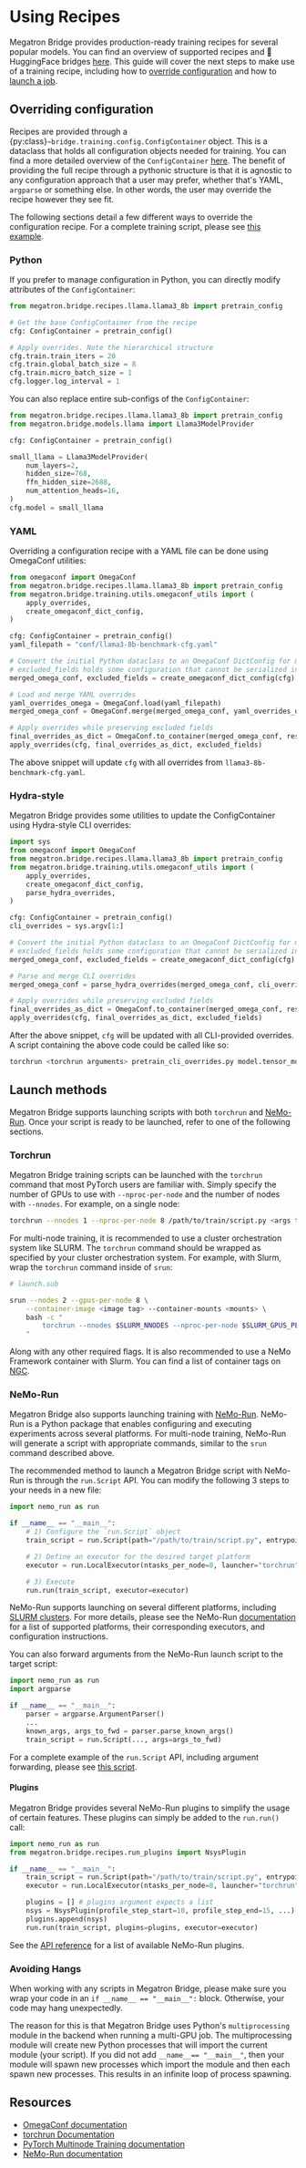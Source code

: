 # Using Recipes

Megatron Bridge provides production-ready training recipes for several popular models. You can find an overview of supported recipes and 🤗 HuggingFace bridges [here](index.md#supported-models).
This guide will cover the next steps to make use of a training recipe, including how to [override configuration](#overriding-configuration) and how to [launch a job](#launch-methods).

## Overriding configuration

Recipes are provided through a {py:class}`~bridge.training.config.ConfigContainer` object. This is a dataclass that holds all configuration objects needed for training. You can find a more detailed overview of the `ConfigContainer` [here](training/config-container-overview.md).
The benefit of providing the full recipe through a pythonic structure is that it is agnostic to any configuration approach that a user may prefer, whether that's YAML, `argparse` or something else. In other words, the user may override the recipe however they see fit.

The following sections detail a few different ways to override the configuration recipe. For a complete training script, please see [this example](https://github.com/NVIDIA-NeMo/Megatron-Bridge/blob/main/examples/recipes/llama/pretrain_llama3_8b.py).


### Python

If you prefer to manage configuration in Python, you can directly modify attributes of the `ConfigContainer`:

```python
from megatron.bridge.recipes.llama.llama3_8b import pretrain_config

# Get the base ConfigContainer from the recipe
cfg: ConfigContainer = pretrain_config()

# Apply overrides. Note the hierarchical structure
cfg.train.train_iters = 20
cfg.train.global_batch_size = 8
cfg.train.micro_batch_size = 1
cfg.logger.log_interval = 1
```

You can also replace entire sub-configs of the `ConfigContainer`:

```python
from megatron.bridge.recipes.llama.llama3_8b import pretrain_config
from megatron.bridge.models.llama import Llama3ModelProvider

cfg: ConfigContainer = pretrain_config()

small_llama = Llama3ModelProvider(
    num_layers=2,
    hidden_size=768,
    ffn_hidden_size=2688,
    num_attention_heads=16,
)
cfg.model = small_llama
```

### YAML
Overriding a configuration recipe with a YAML file can be done using OmegaConf utilities:

```python
from omegaconf import OmegaConf
from megatron.bridge.recipes.llama.llama3_8b import pretrain_config
from megatron.bridge.training.utils.omegaconf_utils import (
    apply_overrides,
    create_omegaconf_dict_config,
)

cfg: ConfigContainer = pretrain_config()
yaml_filepath = "conf/llama3-8b-benchmark-cfg.yaml"

# Convert the initial Python dataclass to an OmegaConf DictConfig for merging
# excluded_fields holds some configuration that cannot be serialized into a DictConfig
merged_omega_conf, excluded_fields = create_omegaconf_dict_config(cfg)

# Load and merge YAML overrides
yaml_overrides_omega = OmegaConf.load(yaml_filepath)
merged_omega_conf = OmegaConf.merge(merged_omega_conf, yaml_overrides_omega)

# Apply overrides while preserving excluded fields
final_overrides_as_dict = OmegaConf.to_container(merged_omega_conf, resolve=True)
apply_overrides(cfg, final_overrides_as_dict, excluded_fields)
```

The above snippet will update `cfg` with all overrides from `llama3-8b-benchmark-cfg.yaml`.

### Hydra-style

Megatron Bridge provides some utilities to update the ConfigContainer using Hydra-style CLI overrides:

```python
import sys
from omegaconf import OmegaConf
from megatron.bridge.recipes.llama.llama3_8b import pretrain_config
from megatron.bridge.training.utils.omegaconf_utils import (
    apply_overrides,
    create_omegaconf_dict_config,
    parse_hydra_overrides,
)

cfg: ConfigContainer = pretrain_config()
cli_overrides = sys.argv[1:]

# Convert the initial Python dataclass to an OmegaConf DictConfig for merging
# excluded_fields holds some configuration that cannot be serialized into a DictConfig
merged_omega_conf, excluded_fields = create_omegaconf_dict_config(cfg)

# Parse and merge CLI overrides
merged_omega_conf = parse_hydra_overrides(merged_omega_conf, cli_overrides)

# Apply overrides while preserving excluded fields
final_overrides_as_dict = OmegaConf.to_container(merged_omega_conf, resolve=True)
apply_overrides(cfg, final_overrides_as_dict, excluded_fields)
```

After the above snippet, `cfg` will be updated with all CLI-provided overrides. 
A script containing the above code could be called like so:

```sh
torchrun <torchrun arguments> pretrain_cli_overrides.py model.tensor_model_parallel_size=4 train.train_iters=100000 ...
```

## Launch methods

Megatron Bridge supports launching scripts with both `torchrun` and [NeMo-Run](https://github.com/NVIDIA-NeMo/Run).
Once your script is ready to be launched, refer to one of the following sections.

### Torchrun
Megatron Bridge training scripts can be launched with the `torchrun` command that most PyTorch users are familiar with.
Simply specify the number of GPUs to use with `--nproc-per-node` and the number of nodes with `--nnodes`. For example, on a single node:

```sh
torchrun --nnodes 1 --nproc-per-node 8 /path/to/train/script.py <args to pretrain script>
```

For multi-node training, it is recommended to use a cluster orchestration system like SLURM.
The `torchrun` command should be wrapped as specified by your cluster orchestration system.
For example, with Slurm, wrap the `torchrun` command inside of `srun`:

```sh
# launch.sub

srun --nodes 2 --gpus-per-node 8 \
    --container-image <image tag> --container-mounts <mounts> \
    bash -c "
        torchrun --nnodes $SLURM_NNODES --nproc-per-node $SLURM_GPUS_PER_NODE /path/to/train/script.py <args to pretrain script>
    "
```

Along with any other required flags. It is also recommended to use a NeMo Framework container with Slurm. You can find a list of container tags on [NGC](https://catalog.ngc.nvidia.com/orgs/nvidia/containers/nemo/tags).

### NeMo-Run

Megatron Bridge also supports launching training with [NeMo-Run](https://docs.nvidia.com/nemo-framework/user-guide/latest/nemorun/index.html). NeMo-Run is a Python package that enables configuring and executing experiments across several platforms.
For multi-node training, NeMo-Run will generate a script with appropriate commands, similar to the `srun` command described above.

The recommended method to launch a Megatron Bridge script with NeMo-Run is through the `run.Script` API.
You can modify the following 3 steps to your needs in a new file:

```python
import nemo_run as run

if __name__ == "__main__":
    # 1) Configure the `run.Script` object
    train_script = run.Script(path="/path/to/train/script.py", entrypoint="python")

    # 2) Define an executor for the desired target platform
    executor = run.LocalExecutor(ntasks_per_node=8, launcher="torchrun")

    # 3) Execute
    run.run(train_script, executor=executor)
```

NeMo-Run supports launching on several different platforms, including [SLURM clusters](https://docs.nvidia.com/nemo-framework/user-guide/latest/nemorun/guides/execution.html#slurmexecutor).
For more details, please see the NeMo-Run [documentation](https://docs.nvidia.com/nemo-framework/user-guide/latest/nemorun/guides/execution.html#) for a list of supported platforms, their corresponding executors, and configuration instructions.

You can also forward arguments from the NeMo-Run launch script to the target script:

```python
import nemo_run as run
import argparse

if __name__ == "__main__":
    parser = argparse.ArgumentParser()
    ...
    known_args, args_to_fwd = parser.parse_known_args()
    train_script = run.Script(..., args=args_to_fwd)
```

For a complete example of the `run.Script` API, including argument forwarding, please see [this script](https://github.com/NVIDIA-NeMo/Megatron-Bridge/blob/main/examples/recipes/llama/pretrain_llama3_8b_nemo_run_script.py).

#### Plugins

Megatron Bridge provides several NeMo-Run plugins to simplify the usage of certain features.
These plugins can simply be added to the `run.run()` call:

```python
import nemo_run as run
from megatron.bridge.recipes.run_plugins import NsysPlugin

if __name__ == "__main__":
    train_script = run.Script(path="/path/to/train/script.py", entrypoint="python")
    executor = run.LocalExecutor(ntasks_per_node=8, launcher="torchrun")

    plugins = [] # plugins argument expects a list
    nsys = NsysPlugin(profile_step_start=10, profile_step_end=15, ...)
    plugins.append(nsys)
    run.run(train_script, plugins=plugins, executor=executor)
```

See the [API reference](#bridge.recipes.run_plugins) for a list of available NeMo-Run plugins.

### Avoiding Hangs

When working with any scripts in Megatron Bridge, please make sure you wrap your code in an `if __name__ == "__main__":`
block. Otherwise, your code may hang unexpectedly.

The reason for this is that Megatron Bridge uses Python's `multiprocessing` module in the backend when running a
multi-GPU job. The multiprocessing module will create new Python processes that will import the current module (your
script). If you did not add `__name__== "__main__"`,  then your module will spawn new processes which import the
module and then each spawn new processes. This results in an infinite loop of process spawning.

## Resources

- [OmegaConf documentation](https://omegaconf.readthedocs.io/en/2.3_branch/)
- [torchrun Documentation](https://docs.pytorch.org/docs/stable/elastic/run.html)
- [PyTorch Multinode Training documentation](https://docs.pytorch.org/tutorials/intermediate/ddp_series_multinode.html)
- [NeMo-Run documentation](https://docs.nvidia.com/nemo-framework/user-guide/latest/nemorun/index.html#)

